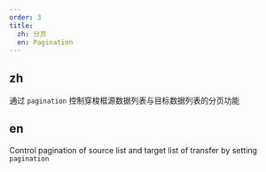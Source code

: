 ```yaml
---
order: 3
title:
  zh: 分页
  en: Pagination
---
```


## zh

通过 `pagination` 控制穿梭框源数据列表与目标数据列表的分页功能

## en

Control pagination of source list and target list of transfer by setting `pagination`
